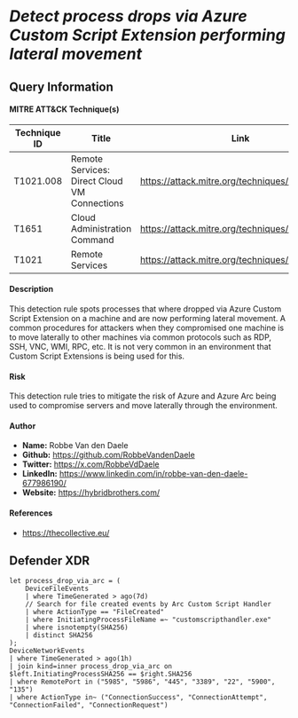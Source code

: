 # *Detect process drops via Azure Custom Script Extension performing lateral movement*

## Query Information

#### MITRE ATT&CK Technique(s)

| Technique ID | Title    | Link    |
| ---  | --- | --- |
| T1021.008 | Remote Services: Direct Cloud VM Connections | https://attack.mitre.org/techniques/T1021/008/ |
| T1651 | Cloud Administration Command | https://attack.mitre.org/techniques/T1651/ |
| T1021 | Remote Services | https://attack.mitre.org/techniques/T1021/ |


#### Description
This detection rule spots processes that where dropped via Azure Custom Script Extension on a machine and are now performing lateral movement. A common procedures for attackers when they compromised one machine is to move laterally to other machines via common protocols such as RDP, SSH, VNC, WMI, RPC, etc. It is not very common in an environment that Custom Script Extensions is being used for this. 

#### Risk
This detection rule tries to mitigate the risk of Azure and Azure Arc being used to compromise servers and move laterally through the environment.

#### Author <Optional>
- **Name:** Robbe Van den Daele
- **Github:** https://github.com/RobbeVandenDaele
- **Twitter:** https://x.com/RobbeVdDaele
- **LinkedIn:** https://www.linkedin.com/in/robbe-van-den-daele-677986190/
- **Website:** https://hybridbrothers.com/

#### References
- https://thecollective.eu/

## Defender XDR
```kql
let process_drop_via_arc = (
    DeviceFileEvents
    | where TimeGenerated > ago(7d)
    // Search for file created events by Arc Custom Script Handler
    | where ActionType == "FileCreated"
    | where InitiatingProcessFileName =~ "customscripthandler.exe"
    | where isnotempty(SHA256)
    | distinct SHA256
);
DeviceNetworkEvents
| where TimeGenerated > ago(1h)
| join kind=inner process_drop_via_arc on $left.InitiatingProcessSHA256 == $right.SHA256
| where RemotePort in ("5985", "5986", "445", "3389", "22", "5900", "135")
| where ActionType in~ ("ConnectionSuccess", "ConnectionAttempt", 
"ConnectionFailed", "ConnectionRequest")
```